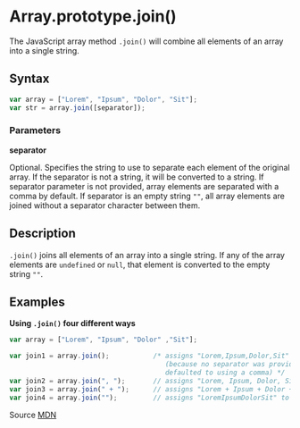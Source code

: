 # Array.prototype.join()

The JavaScript array method `.join()` will combine all elements of an array into a single string.

## Syntax
```js
var array = ["Lorem", "Ipsum", "Dolor", "Sit"];
var str = array.join([separator]);
```
### Parameters

**separator**

  Optional. Specifies the string to use to separate each element of the original array. If the separator is not a
  string, it will be converted to a string. If separator parameter is not provided, array elements are separated
  with a comma by default. If separator is an empty string `""`, all array elements are joined without a separator
  character between them.

## Description

`.join()` joins all elements of an array into a single string. If any of the array elements are `undefined` or `null`,
that element is converted to the empty string `""`.


## Examples

**Using `.join()` four different ways**

```js
var array = ["Lorem", "Ipsum", "Dolor" ,"Sit"];

var join1 = array.join();           /* assigns "Lorem,Ipsum,Dolor,Sit" to join1 variable
                                       (because no separator was provided .join()
                                       defaulted to using a comma) */
var join2 = array.join(", ");       // assigns "Lorem, Ipsum, Dolor, Sit" to join2 variable
var join3 = array.join(" + ");      // assigns "Lorem + Ipsum + Dolor + Sit" to join3 variable
var join4 = array.join("");         // assigns "LoremIpsumDolorSit" to join4 variable

```


Source [MDN](https://developer.mozilla.org/en-US/docs/Web/JavaScript/Reference/Global_Objects/Array/join)
